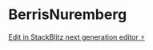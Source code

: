 # BerrisNuremberg

[Edit in StackBlitz next generation editor ⚡️](https://stackblitz.com/~/github.com/sommer-itestra/BerrisNuremberg)